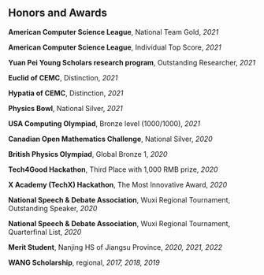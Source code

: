 ## Honors and Awards

**American Computer Science League**, National Team Gold, *2021*

**American Computer Science League**, Individual Top Score, *2021*

**Yuan Pei Young Scholars research program**, Outstanding Researcher, *2021*

**Euclid of CEMC**, Distinction, *2021*

**Hypatia of CEMC**, Distinction, *2021*

**Physics Bowl**, National Silver, *2021*

**USA Computing Olympiad**, Bronze level (1000/1000), *2021*

**Canadian Open Mathematics Challenge**, National Silver, *2020*

**British Physics Olympiad**, Global Bronze 1, *2020*

**Tech4Good Hackathon**, Third Place with 1,000 RMB prize, *2020*

**X Academy (TechX) Hackathon**, The Most Innovative Award, *2020*

**National Speech & Debate Association**, Wuxi Regional Tournament, Outstanding Speaker, *2020*

**National Speech & Debate Association**, Wuxi Regional Tournament, Quarterfinal List, *2020*

**Merit Student**, Nanjing HS of Jiangsu Province, *2020, 2021, 2022*

**WANG Scholarship**, regional, *2017, 2018, 2019*
